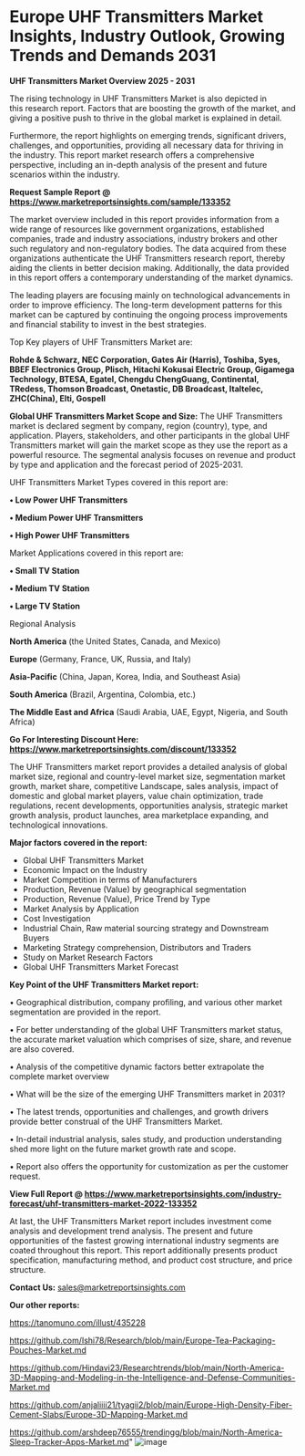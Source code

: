 # Europe UHF Transmitters Market Insights, Industry Outlook, Growing Trends and Demands 2031

<Strong> UHF Transmitters Market Overview 2025 - 2031</strong>

The rising technology in UHF Transmitters Market is also depicted in this research report. Factors that are boosting the growth of the market, and giving a positive push to thrive in the global market is explained in detail.

Furthermore, the report highlights on emerging trends, significant drivers, challenges, and opportunities, providing all necessary data for thriving in the industry. This report market research offers a comprehensive perspective, including an in-depth analysis of the present and future scenarios within the industry.

<strong>Request Sample Report @ <a href=https://www.marketreportsinsights.com/sample/133352>https://www.marketreportsinsights.com/sample/133352</a></strong>

The market overview included in this report provides information from a wide range of resources like government organizations, established companies, trade and industry associations, industry brokers and other such regulatory and non-regulatory bodies. The data acquired from these organizations authenticate the UHF Transmitters research report, thereby aiding the clients in better decision making. Additionally, the data provided in this report offers a contemporary understanding of the market dynamics.

The leading players are focusing mainly on technological advancements in order to improve efficiency. The long-term development patterns for this market can be captured by continuing the ongoing process improvements and financial stability to invest in the best strategies.

Top Key players of UHF Transmitters Market are:

<strong>Rohde & Schwarz, NEC Corporation, Gates Air (Harris), Toshiba, Syes, BBEF Electronics Group, Plisch, Hitachi Kokusai Electric Group, Gigamega Technology, BTESA, Egatel, Chengdu ChengGuang, Continental, TRedess, Thomson Broadcast, Onetastic, DB Broadcast, Italtelec, ZHC(China), Elti, Gospell</strong>

<strong><b>Global UHF Transmitters Market Scope and Size:</b></strong>
The UHF Transmitters market is declared segment by company, region (country), type, and application. Players, stakeholders, and other participants in the global UHF Transmitters market will gain the market scope as they use the report as a powerful resource. The segmental analysis focuses on revenue and product by type and application and the forecast period of 2025-2031.

UHF Transmitters Market Types covered in this report are:

<strong>• Low Power UHF Transmitters

• Medium Power UHF Transmitters

• High Power UHF Transmitters</strong>

Market Applications covered in this report are:

<strong>• Small TV Station

• Medium TV Station

• Large TV Station</strong> 

Regional Analysis

<strong>North America</strong> (the United States, Canada, and Mexico)

<strong>Europe</strong> (Germany, France, UK, Russia, and Italy)

<strong>Asia-Pacific</strong> (China, Japan, Korea, India, and Southeast Asia)

<strong>South America</strong> (Brazil, Argentina, Colombia, etc.)

<strong>The Middle East and Africa</strong> (Saudi Arabia, UAE, Egypt, Nigeria, and South Africa)

<strong>Go For Interesting Discount Here: <a href=https://www.marketreportsinsights.com/discount/133352>https://www.marketreportsinsights.com/discount/133352</a></strong>

The UHF Transmitters market report provides a detailed analysis of global market size, regional and country-level market size, segmentation market growth, market share, competitive Landscape, sales analysis, impact of domestic and global market players, value chain optimization, trade regulations, recent developments, opportunities analysis, strategic market growth analysis, product launches, area marketplace expanding, and technological innovations.

<strong><b>Major factors covered in the report:</b></strong>
<ul>
  <li>Global UHF Transmitters Market </li>
  <li>Economic Impact on the Industry</li>
  <li>Market Competition in terms of Manufacturers</li>
  <li>Production, Revenue (Value) by geographical segmentation</li>
  <li>Production, Revenue (Value), Price Trend by Type</li>
  <li>Market Analysis by Application</li>
  <li>Cost Investigation</li>
  <li>Industrial Chain, Raw material sourcing strategy and Downstream Buyers</li>
  <li>Marketing Strategy comprehension, Distributors and Traders</li>
  <li>Study on Market Research Factors</li>
  <li>Global UHF Transmitters Market Forecast</li>
</ul>

<strong><b>Key Point of the UHF Transmitters Market report:</b></strong>

• Geographical distribution, company profiling, and various other market segmentation are provided in the report.

• For better understanding of the global UHF Transmitters market status, the accurate market valuation which comprises of size, share, and revenue are also covered.

• Analysis of the competitive dynamic factors better extrapolate the complete market overview

• What will be the size of the emerging UHF Transmitters market in 2031?

• The latest trends, opportunities and challenges, and growth drivers provide better construal of the UHF Transmitters Market.

• In-detail industrial analysis, sales study, and production understanding shed more light on the future market growth rate and scope.

• Report also offers the opportunity for customization as per the customer request.

<strong><b>View Full Report @ <a href=https://www.marketreportsinsights.com/industry-forecast/uhf-transmitters-market-2022-133352>https://www.marketreportsinsights.com/industry-forecast/uhf-transmitters-market-2022-133352</a></b></strong>


At last, the UHF Transmitters Market report includes investment come analysis and development trend analysis. The present and future opportunities of the fastest growing international industry segments are coated throughout this report. This report additionally presents product specification, manufacturing method, and product cost structure, and price structure.

<strong>Contact Us:</strong>
sales@marketreportsinsights.com

<strong>Our other reports:</strong>

<a href=https://tanomuno.com/illust/435228>https://tanomuno.com/illust/435228</a>

<a href=https://github.com/Ishi78/Research/blob/main/Europe-Tea-Packaging-Pouches-Market.md>https://github.com/Ishi78/Research/blob/main/Europe-Tea-Packaging-Pouches-Market.md</a>

<a href=https://github.com/Hindavi23/Researchtrends/blob/main/North-America-3D-Mapping-and-Modeling-in-the-Intelligence-and-Defense-Communities-Market.md>https://github.com/Hindavi23/Researchtrends/blob/main/North-America-3D-Mapping-and-Modeling-in-the-Intelligence-and-Defense-Communities-Market.md</a>

<a href=https://github.com/anjaliiii21/tyagii2/blob/main/Europe-High-Density-Fiber-Cement-Slabs/Europe-3D-Mapping-Market.md>https://github.com/anjaliiii21/tyagii2/blob/main/Europe-High-Density-Fiber-Cement-Slabs/Europe-3D-Mapping-Market.md</a>

<a href=https://github.com/arshdeep76555/trendingg/blob/main/North-America-Sleep-Tracker-Apps-Market.md>https://github.com/arshdeep76555/trendingg/blob/main/North-America-Sleep-Tracker-Apps-Market.md</a>"
![image](https://github.com/user-attachments/assets/e16d1472-5c9a-410b-9a97-b28c5ec10cef)
